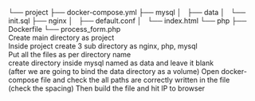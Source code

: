 └── project
    ├── docker-compose.yml
    ├── mysql
    │   ├── data
    │   └── init.sql
    ├── nginx
    │   ├── default.conf
    │   └── index.html
    └── php
        ├── Dockerfile
        └── process_form.php <br>
Create main directory as project <br>
Inside project create 3 sub directory as nginx, php, mysql <br>
Put all the files as per directory name <br>
create directory inside mysql named as data and leave it blank <br> (after we are going to bind the data directory as a volume)
Open docker-compose file and check the all paths are correctly written in the file <br> (check the spacing)
Then build the file and hit IP to browser <br>
